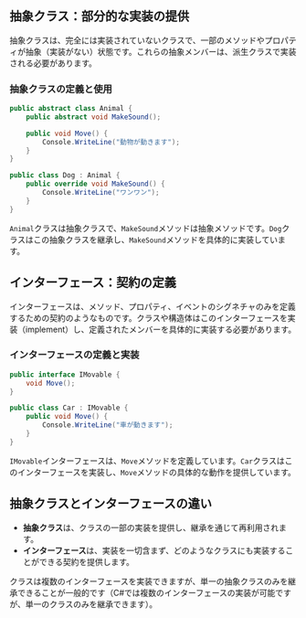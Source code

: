 ## 抽象クラス：部分的な実装の提供
抽象クラスは、完全には実装されていないクラスで、一部のメソッドやプロパティが抽象（実装がない）状態です。これらの抽象メンバーは、派生クラスで実装される必要があります。

### 抽象クラスの定義と使用
```csharp
public abstract class Animal {
    public abstract void MakeSound();

    public void Move() {
        Console.WriteLine("動物が動きます");
    }
}

public class Dog : Animal {
    public override void MakeSound() {
        Console.WriteLine("ワンワン");
    }
}
```
`Animal`クラスは抽象クラスで、`MakeSound`メソッドは抽象メソッドです。`Dog`クラスはこの抽象クラスを継承し、`MakeSound`メソッドを具体的に実装しています。

## インターフェース：契約の定義
インターフェースは、メソッド、プロパティ、イベントのシグネチャのみを定義するための契約のようなものです。クラスや構造体はこのインターフェースを実装（implement）し、定義されたメンバーを具体的に実装する必要があります。

### インターフェースの定義と実装
```csharp
public interface IMovable {
    void Move();
}

public class Car : IMovable {
    public void Move() {
        Console.WriteLine("車が動きます");
    }
}
```
`IMovable`インターフェースは、`Move`メソッドを定義しています。`Car`クラスはこのインターフェースを実装し、`Move`メソッドの具体的な動作を提供しています。

## 抽象クラスとインターフェースの違い
- **抽象クラス**は、クラスの一部の実装を提供し、継承を通じて再利用されます。
- **インターフェース**は、実装を一切含まず、どのようなクラスにも実装することができる契約を提供します。

クラスは複数のインターフェースを実装できますが、単一の抽象クラスのみを継承できることが一般的です（C#では複数のインターフェースの実装が可能ですが、単一のクラスのみを継承できます）。
